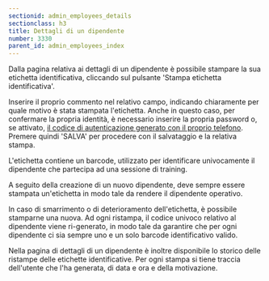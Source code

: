 ```yaml
---
sectionid: admin_employees_details
sectionclass: h3
title: Dettagli di un dipendente
number: 3330
parent_id: admin_employees_index
---
```

Dalla pagina relativa ai dettagli di un dipendente è possibile stampare la sua etichetta identificativa, cliccando sul pulsante 'Stampa etichetta identificativa'.

Inserire il proprio commento nel relativo campo, indicando chiaramente per quale motivo è stata stampata l'etichetta. Anche in questo caso, per confermare la propria identità, è necessario inserire la propria password o, se attivato, <a href="https://inforlife.github.io/traininghub/#otp">il codice di autenticazione generato con il proprio telefono</a>.
Premere quindi 'SALVA' per procedere con il salvataggio e la relativa stampa.

L'etichetta contiene un barcode, utilizzato per identificare univocamente il dipendente che partecipa ad una sessione di training.

A seguito della creazione di un nuovo dipendente, deve sempre essere stampata un'etichetta in modo tale da rendere il dipendente operativo.

In caso di smarrimento o di deterioramento dell'etichetta, è possibile stamparne una nuova. Ad ogni ristampa, il codice univoco relativo al dipendente viene ri-generato, in modo tale da garantire che per ogni dipendente ci sia sempre uno e un solo barcode identificativo valido.

Nella pagina di dettagli di un dipendente è inoltre disponibile lo storico delle ristampe delle etichette identificative. Per ogni stampa si tiene traccia dell'utente che l'ha generata, di data e ora e della motivazione.
